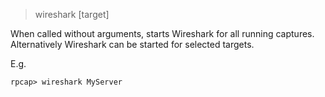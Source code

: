 > wireshark [target]

When called without arguments, starts Wireshark for all running captures. Alternatively Wireshark can be started for selected targets.

E.g.

```
rpcap> wireshark MyServer
```